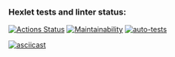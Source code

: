 ### Hexlet tests and linter status:
[![Actions Status](https://github.com/Vladimir3110/python-project-50/actions/workflows/hexlet-check.yml/badge.svg)](https://github.com/Vladimir3110/python-project-50/actions)  [![Maintainability](https://api.codeclimate.com/v1/badges/ec816e4a62081b73ea3b/maintainability)](https://codeclimate.com/github/Vladimir3110/python-project-50/maintainability) [![auto-tests](https://github.com/Vladimir3110/python-project-50/actions/workflows/pyci.yml/badge.svg)](https://github.com/Vladimir3110/python-project-50/actions/workflows/pyci.yml) 

[![asciicast](https://asciinema.org/a/662805.svg)](https://asciinema.org/a/662805)
